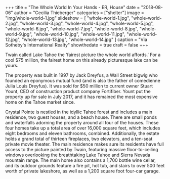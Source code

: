 +++
title = "The Whole World In Your Hands - ER, House"
date = "2018-08-06"
author = "Cecilia Thieberger"
categories = ["shelter"]
image = "img/whole-world-1.jpg"
slideshow = [
  "whole-world-1.jpg",
  "whole-world-2.jpg",
  "whole-world-3.jpg",
  "whole-world-4.jpg",
  "whole-world-5.jpg",
  "whole-world-6.jpg",
  "whole-world-7.jpg",
  "whole-world-8.jpg",
  "whole-world-9.jpg",
  "whole-world-10.jpg",
  "whole-world-11.jpg",
  "whole-world-12.jpg",
  "whole-world-13.jpg",
  "whole-world-14.jpg"
]
caption = "Via Sotheby's International Realty"
showthedate = true
draft = false
+++

Twain called Lake Tahoe the ‘fairest picture the whole world affords.' For a cool $75 million, the fairest home on this already picturesque lake can be yours.

The property was built in 1997 by Jack Dreyfus, a Wall Street bigwig who founded an eponymous mutual fund (and is also the father of comedienne Julia Louis Dreyfus). It was sold for $50 million to current owner Stuart Yount, CEO of construction product company Fortifiber. Yount put the property up for sale in July 2017, and it has remained the most expensive home on the Tahoe market since.

Crystal Pointe is nestled in the idyllic Tahoe forest and includes a main residence, two guest houses, and a beach house. There are small ponds and waterfalls adorning the property around all four of the houses. These four homes take up a total area of over 16,000 square feet, which includes eight bedrooms and eleven bathrooms, combined. Additionally, the estate holds a grand total of thirteen fireplaces, two elevators, and a ten-seat private movie theater. The main residence makes sure its residents have full access to the picture painted by Twain, featuring massive floor-to-ceiling windows overlooking the breathtaking Lake Tahoe and Sierra Nevada mountain range. The main home also contains a 1,700 bottle wine cellar, and its outdoor grounds feature a fire pit, hot tub, and stairs to over 500 feet worth of private lakeshore, as well as a 1,200 square foot four-car garage.
